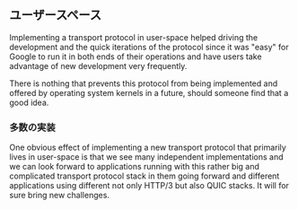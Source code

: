 ## ユーザースペース

Implementing a transport protocol in user-space helped driving the development
and the quick iterations of the protocol since it was "easy" for Google to run
it in both ends of their operations and have users take advantage of new
development very frequently.

There is nothing that prevents this protocol from being implemented and
offered by operating system kernels in a future, should someone find that a
good idea.

### 多数の実装

One obvious effect of implementing a new transport protocol that primarily
lives in user-space is that we see many independent implementations and we can
look forward to applications running with this rather big and complicated
transport protocol stack in them going forward and different applications using
different not only HTTP/3 but also QUIC stacks. It will for sure bring new
challenges.